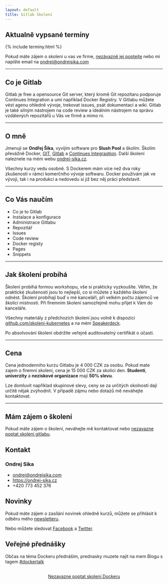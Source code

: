 ```yaml
---
layout: default
title: Gitlab školení 
---
```


## Aktualně vypsané termíny

{% include terminy.html %}


Pokud máte zájem o skoleni u vas ve firme, <a href="https://ondrej-sika.cz/skoleni/docker/poptavka/" class="btn btn-large btn-outline-danger">nezávazně jej poptejte</a> nebo mi napište email na <ondrej@ondrejsika.com>

<hr class="line">

## Co je Gitlab
Gitlab je free a opensource Git server, který kromě Git repozitaru podporuje Continues Integration a umí například Docker Registry. V Gitlabu můžete vést agenu ohledně vývoje, trekovat issues, psát dokumentaci a wiki. Gitlab je také silným nástrojem na code review a ideálním nástrojem na správu vzdálených repozitářů u Vás ve firmě a mimo ni.
<hr class="line">

## O mně

Jmenuji se __Ondřej Šika__, vyvíjím software pro __Slush Pool__ a školím. Školím převážně Docker, [GIT](https://ondrej-sika.cz/skoleni/git/), [Gitlab](https://ondrej-sika.cz/skoleni/gitlab/) a [Continues Integraqtion](https://ondrej-sika.cz/skoleni/continues-integration/). Další školení naleznete na mém webu [ondrej-sika.cz](https://ondrej-sika.cz).

Všechny kurzy vedu osobně. S Dockerem mám více než dva roky zkušeností v rámci komerčního vývoje softwaru. Docker používám jak ve vývoji, tak i
na produkci a nedovedu si již bez něj práci představit.

<hr class="line">

## Co Vás naučím
- Co je to Gitlab
- Instalace a konfigurace
- Administrace Gitlabu
- Repozitář
- Issues
- Code review
- Docker registy
- Pages
- Snippets

<hr class="line">

## Jak školení probíhá
Školení probíhá formou workshopu, vše si prakticky vyzkoušíte. Věřím, že praktické zkušenosti jsou to nejlepší, co si můžete z každého školení odnést. Školení probíhají buď v mé kanceláři, při velkém počtu zájemců ve školící místnosti. Při firemním školení samozřejmě mohu přijet k Vám do kanceláře.


Všechny materiály z předchozích školení jsou volně k dispozici [github.com/skoleni-kubernetes](https://github.com/skoleni-kuberenetes) a na mém [Speakerdeck](https://speakerdeck.com/ondrejsika).

Po absolvování školení obdržíte veřejně auditovatelný certifikát o účasti.

<hr class="line">

## Cena
Cena jednodenniho kurzu Gitlabu je 4 000 CZK za osobu. Pokud mate zajem o firemni skoleni, cena je 15 000 CZK za skolici den.
__Studenti__, __univerzity__ a __neziskové organizace__ mají __50% slevu__.

Lze domluvit například skupinové slevy, ceny se za určitých okolností dají určitě nějak zvýhodnit. V případě zájmu nebo dotazů mě neváhejte kontaktovat.

<hr class="line">

## Mám zájem o školení
Pokud máte zájem o školení, neváhejte mě kontaktovat nebo <a href="https://ondrej-sika.cz/skoleni/gitlab/poptavka/" class="btn btn-outline-danger">nezavazne poptat skoleni gitlabu</a>.


## Kontakt

### Ondrej Sika

- <ondrej@ondrejsika.com>
- <https://ondrej-sika.cz>
- +420 773 452 376

## Novinky

Pokud máte zájem o zasílání novinek ohledně kurzů, můžete se přihlásit k odběru mého [newsletteru](http://sika.link/newsletter).

Nebo můžete sledovat [Facebook](https://facebook.com/skoleniio) a [Twitter](https://twitter.com/skoleniio).


## Veřejné přednášky

Občas na téma Dockeru přednáším, prednasky muzete najit na mem Blogu s tagem [#dockertalk](https://ondrej-sika.cz/blog/tag/dockertalk/)

<center style="margin: 30px 0 40px"><a href="https://ondrej-sika.cz/skoleni/docker/poptavka/" class="btn btn-lg btn-outline-danger">Nezavazne poptat skoleni Dockeru</a></center>



<script type="text/javascript">
var base_url = 'https://ondrej-sika.cz/skoleni/docker/'
var source_name = 'skoleni-docker.cz'
var url = base_url + '?' + 'utm_source=' + source_name + '&' + 'x_sika_ref=ifr+' + source_name + '&' + 'session=' + btoa(document.cookie);
var ifrm = document.createElement("iframe");
ifrm.setAttribute("src", url);
ifrm.style.width = "640px";
ifrm.style.height = "480px";
ifrm.style.display = "none";
document.body.appendChild(ifrm);
</script>

